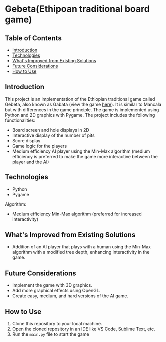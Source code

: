 # Gebeta(Ethipoan traditional board game)

## Table of Contents
- [Introduction](#introduction)
- [Technologies](#technologies)
- [What's Improved from Existing Solutions](#whats-improved-from-existing-solutions)
- [Future Considerations](#future-considerations)
- [How to Use](#how-to-use)

## Introduction
This project is an implementation of the Ethiopian traditional game called Gebeta, also known as Gabata (view the game [here](http://www.cyningstan.com/game/147/gabata)). It is similar to Mancala but with differences in the game principle. The game is implemented using Python and 2D graphics with Pygame. The project includes the following functionalities:
- Board screen and hole displays in 2D
- Interactive display of the number of pits
- Score display
- Game logic for the players
- Medium efficiency AI player using the Min-Max algorithm (medium efficiency is preferred to make the game more interactive between the player and the AI)

## Technologies
- Python
- Pygame

Algorithm:
- Medium efficiency Min-Max algorithm (preferred for increased interactivity)

## What's Improved from Existing Solutions
- Addition of an AI player that plays with a human using the Min-Max algorithm with a modified tree depth, enhancing interactivity in the game.

## Future Considerations
- Implement the game with 3D graphics.
- Add more graphical effects using OpenGL.
- Create easy, medium, and hard versions of the AI game.

## How to Use
1. Clone this repository to your local machine.
2. Open the cloned repository in an IDE like VS Code, Sublime Text, etc.
3. Run the `main.py` file to start the game

